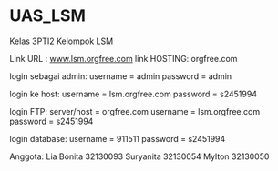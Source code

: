 UAS_LSM
=======
Kelas 3PTI2
Kelompok LSM

Link URL : www.lsm.orgfree.com
link HOSTING: orgfree.com 

login sebagai admin:
username = admin
password = admin

login ke host:
username = lsm.orgfree.com
password = s2451994

login FTP:
server/host = orgfree.com
username = lsm.orgfree.com
password = s2451994

login database:
username = 911511 
password = s2451994

Anggota:
	Lia Bonita 32130093 
	Suryanita 32130054
	Mylton 32130050
